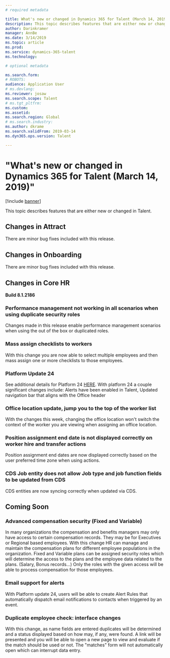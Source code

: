 ```yaml
---
# required metadata

title: What's new or changed in Dynamics 365 for Talent (March 14, 2019)
description: This topic describes features that are either new or changed in Microsoft Dynamics 365 for Talent.
author: Darinkramer
manager: AnnBe
ms.date: 3/14/2019
ms.topic: article
ms.prod: 
ms.service: dynamics-365-talent
ms.technology: 

# optional metadata

ms.search.form: 
# ROBOTS: 
audience: Application User
# ms.devlang: 
ms.reviewer: josaw
ms.search.scope: Talent
# ms.tgt_pltfrm: 
ms.custom: 
ms.assetid: 
ms.search.region: Global
# ms.search.industry: 
ms.author: dkrame
ms.search.validFrom: 2019-03-14
ms.dyn365.ops.version: Talent

---
```

# "What's new or changed in Dynamics 365 for Talent (March 14, 2019)"

[!include [banner](includes/banner.md)]

This topic describes features that are either new or changed in Talent.

## Changes in Attract
There are minor bug fixes included with this release.

## Changes in Onboarding
There are minor bug fixes included with this release.

## Changes in Core HR
**Build 8.1.2186**

### Performance management not working in all scenarios when using duplicate security roles
Changes made in this release enable performance management scenarios when using the out of the box or duplicated roles.

### Mass assign checklists to workers
With this change you are now able to select multiple employees and then mass assign one or more checklists to those employees. 

### Platform Update 24
See additional details for Platform 24 [HERE](https://docs.microsoft.com/en-us/dynamics365/unified-operations/fin-and-ops/get-started/whats-new-platform-update-24). With platform 24 a couple significant changes include: Alerts have been enabled in Talent, Updated navigation bar that aligns with the Office header 

### Office location update, jump you to the top of the worker list
With the changes this week, changing the office location won't switch the context of the worker you are viewing when assigning an office location.

### Position assignment end date is not displayed correctly on worker hire and transfer actions
Position assignment end dates are now displayed correctly based on the user preferred time zone when using actions.

### CDS Job entity does not allow Job type and job function fields to be updated from CDS
CDS entities are now syncing correctly when updated via CDS.

## Coming Soon

###  Advanced compensation security (Fixed and Variable)
In many organizations the compensation and benefits managers may only have access to certain compensation records. They may be for Executives or Regional based employees. With this change HR can manage and maintain the compensation plans for different employee populations in the organization. Fixed and Variable plans can be assigned security roles which will determine the access to the plans and the employee data related to the plans. (Salary, Bonus records…) Only the roles with the given access will be able to process compensation for those employees.

###  Email support for alerts
With Platform update 24, users will be able to create Alert Rules that automatically dispatch email notifications to contacts when triggered by an event.

### Duplicate employee check: interface changes
With this change, as name fields are entered duplicates will be determined and a status displayed based on how may, if any, were found. A link will be presented and you will be able to open a new page to view and evaluate if the match should be used or not. The "matches" form will not automatically open which can interrupt data entry.
